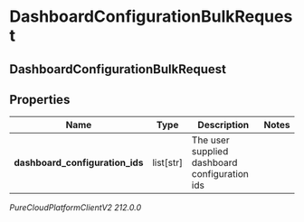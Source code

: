 # DashboardConfigurationBulkRequest

## DashboardConfigurationBulkRequest

## Properties

|Name | Type | Description | Notes|
|------------ | ------------- | ------------- | -------------|
| **dashboard_configuration_ids** | list[str] | The user supplied dashboard configuration ids | |



_PureCloudPlatformClientV2 212.0.0_
